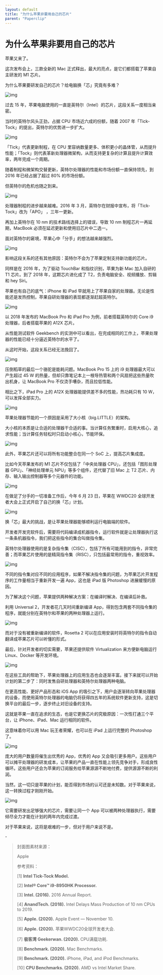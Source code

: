 ```yaml
---
layout: default
title: "为什么苹果非要用自己的芯片"
parent: "Paperclip"
---
```


# 为什么苹果非要用自己的芯片

苹果又来了。

这次发布会上，三款全新的 Mac 正式释出，最大的亮点，是它们都搭载了苹果自主研发的 M1 芯片。

为什么苹果要研发自己的芯片？给电脑换「芯」究竟有多难？

![img](https://mmbiz.qpic.cn/mmbiz_gif/SlOqFKqEO4FHDO8QlsgJJbvzqDCQibj4SC9nLm0RwDaL0wC4bYarYcpaib4NQMtoFyfPxUIyy5ibSoKdXAb3jj6Xw/640?wx_fmt=gif)

过去 15 年，苹果电脑使用的一直是英特尔（Intel）的芯片，这段关系一度相当亲密。

当时的英特尔风头正劲，占据 CPU 市场近六成的份额，随着 2007 年「Tick-Tock」的提出，英特尔的优势进一步扩大。

![img](https://mmbiz.qpic.cn/mmbiz_png/SlOqFKqEO4FHDO8QlsgJJbvzqDCQibj4SVIyPWwwoVe2fmgiaUkpCcocXaYvcZGEFm5jZXIO6CO890nic3muqGHBA/640?wx_fmt=png)

「Tick」代表更新制程，在 CPU 里容纳数量更多、体积更小的晶体管，从而提升性能；「Tock」则代表革新处理器微架构，从而支持更复杂的计算且提升计算效率，两年完成一个周期。

随着制程和微架构交替更新，英特尔处理器的性能和市场份额一直保持领先，到 2016 年已经占据了超过 80% 的市场份额。

但英特尔的危机也随之到来。

![img](https://mmbiz.qpic.cn/mmbiz_png/SlOqFKqEO4FHDO8QlsgJJbvzqDCQibj4S191FTibADqmnubtPgcelwHZX43gqhY9yeI3ldEGlnZP5biayW4INxOAA/640?wx_fmt=png)

处理器制程的进步越来越难。2016 年 3 月，英特尔在财报中宣布，将「Tick-Tock」改为「APO」 ，三年一更新。

再加上英特尔在 10 nm 的技术路线选择上的错误，导致 10 nm 制程芯片一再延期，MacBook 必须在延迟更新和使用旧芯片中二选一。

面对英特尔的窘境，苹果心中「分手」的想法越来越强烈。

![img](https://mmbiz.qpic.cn/mmbiz_png/SlOqFKqEO4FHDO8QlsgJJbvzqDCQibj4SR3ibiaeZibpWCcbyEdqLE9V5icKwJcstPIonpNvWiaDgPwt6BXVMNeVh8pw/640?wx_fmt=png)

影响这段关系的还有其他原因：英特尔不会为了苹果定制支持新功能的芯片。

同样是在 2016 年，为了驱动 TouchBar 和指纹识别，苹果为新 Mac 加入自研的 T1 芯片。到了 2018 年，这颗芯片进化成了 T2，负责电脑安全、视频播放、剪辑和 hey Siri。

苹果也有自己的底气：iPhone 和 iPad 早就用上了苹果自家的处理器。无论是性能还是发热控制，苹果自研处理器的表现都逐渐赶超英特尔。

![img](https://mmbiz.qpic.cn/mmbiz_png/SlOqFKqEO4FHDO8QlsgJJbvzqDCQibj4S8zc7jf8yP1QQ9T1lLMcQ1lZ0icG6jgQFXeZWoXYaMmUf3pib6Re5jWFQ/640?wx_fmt=png)

以 2018 年发布的 MacBook Pro 和 iPad Pro 为例，前者搭载英特尔的 Core i9 处理器，后者搭载苹果的 A12X 芯片。

从性能测试软件 Geekbench 的实测中可以看出，在完成相同的工作上，苹果处理器的性能已经十分逼近英特尔的水平了。

从这时开始，这段关系已经无法挽回了。

![img](https://mmbiz.qpic.cn/mmbiz_png/SlOqFKqEO4FHDO8QlsgJJbvzqDCQibj4SZL7QVCLHm73ZtgkaJUFrXtOPWribUjSibZK7G5q2Af4rU3ib1uBvm4dKw/640?wx_fmt=png)

压倒稻草的最后一个骆驼是能耗问题。MacBook Pro 15 上的 i9 处理器最大可以产生超过 45 W 的热量，但却只靠笔记本上一根导热管和两个风扇把这些热量吹出机身，让 MacBook Pro 不仅烫手嘈杂，而且拉低性能。

相比之下，iPad Pro 上的 A12X 处理器能提供差不多的性能，热功耗只有 10 W，可以发挥全部实力。

![img](https://mmbiz.qpic.cn/mmbiz_png/SlOqFKqEO4FHDO8QlsgJJbvzqDCQibj4SglbHWL4msewyVmryQfiaVv67ocATJ5aRIGiaX5hJAt7ickTBwUtMdVRow/640?wx_fmt=png)

苹果处理器节能的一个原因是采用了大小核（big.LITTLE）的架构。

大小核的本质是让合适的处理器干合适的事。当计算任务繁重时，启用大核心，追求性能；当计算任务轻松时只启动小核心，节能环保。

![img](https://mmbiz.qpic.cn/mmbiz_png/SlOqFKqEO4FHDO8QlsgJJbvzqDCQibj4SppmgzTibB5PMmEFyG8WcBSHPgDpR9qG9MVS7Zxbo0kEA8eFW30mVrSQ/640?wx_fmt=png)

此外，苹果芯片还可以将所有功能整合在同一个 SoC 上，提高芯片集成度。

比如今天苹果发布的 M1 芯片不仅包括了「中央处理器 CPU」，还包括「图形处理器 GPU」、「神经处理单元 NPU」等多个组件，还代替了旧 Mac 上 T2 芯片、内存、输入输出控制器等多个元器件的功能。

![img](https://mmbiz.qpic.cn/mmbiz_gif/SlOqFKqEO4FHDO8QlsgJJbvzqDCQibj4Sfjysbsl3Okot7yl46JhG8SJ0rc4EDKy2Jo1JberLKGn88VsOaWp8hg/640?wx_fmt=gif)

在做足了分手的一切准备工作后，今年 6 月 23 日，苹果在 WWDC20 全球开发者大会上正式开启了自己的换「芯」计划。

![img](https://mmbiz.qpic.cn/mmbiz_png/SlOqFKqEO4FHDO8QlsgJJbvzqDCQibj4SJbQ97xKsvuq2iaLl9Jf6m6Q6PLPic42kubwrA2XqnqYETv42GjWoicX6g/640?wx_fmt=png)

换「芯」最大的挑战，是让苹果处理器能够顺利运行电脑端的软件。

开发者开发完软件后，需要将代码编译成机器指令，运行软件就是让处理器执行这一条条机器指令，我们把这些指令的集合叫做指令集。

英特尔处理器使用的是复杂指令集（CISC），包括了所有可能用到的指令，非常完善；而苹果芯片使用的是精简指令集（RISC），只包括最常用的指令，重视效率。

![img](https://mmbiz.qpic.cn/mmbiz_png/SlOqFKqEO4FHDO8QlsgJJbvzqDCQibj4SazQMxicMmlom27kmWQDw9UKotY6jJepIdMApicYeKmcxlAJAAJyPGH1Q/640?wx_fmt=png)

不同的指令集对应不同的应用程序，如果不解决指令集的问题，为苹果芯片开发程序的工作量相当于重新开发一遍 App，这也是 iPad 版 Photoshop 进展缓慢的原因。

为了解决这个问题，苹果提供两种解决方案：在编译时解决、在编译后补救。

利用 Universal 2，开发者花几天时间重新编译 App，得到包含两套不同指令集的程序，就能分别在英特尔和苹果的两种处理器上运行。

![img](https://mmbiz.qpic.cn/mmbiz_gif/SlOqFKqEO4FHDO8QlsgJJbvzqDCQibj4SZE0vhZEDAeJxpH81SM74p7tTssqPNDdWwe1ibmx3LEfW3yxOpXUoWuA/640?wx_fmt=gif)

而对于没有被重新编译的软件，Rosetta 2 可以在应用安装时将英特尔的指令自动翻译成苹果芯片可以听懂的形式。

最后，针对开发者的切实需要，苹果还提供软件 Virtualization 来方便新电脑运行 Linux、Docker 等开发环境。

![img](https://mmbiz.qpic.cn/mmbiz_png/SlOqFKqEO4FHDO8QlsgJJbvzqDCQibj4SWdOPetN3dmGoYcjc5T90grIQGt1BH12ztEIXDlIWYYvOGjYbcrA0TQ/640?wx_fmt=png)

在这些工具的帮助下，苹果处理器上的应用生态也会逐渐丰富。接下来就可以开始计划的第二步了：同时发售自研处理器和英特尔处理器两种电脑。

在更高性能、更好产品形态和 iOS App 的吸引之下，用户会逐渐转向苹果处理器的设备，而使用英特尔处理器的电脑仍将获得四五年的系统软件更新支持，这是切换平台的最后一步，逐步终止对旧设备的支持。

这就是苹果一直在追求的生态，也是它更换芯片的究极原因：一次性打通三个平台，让 iPhone、iPad、Mac 运行相同的软件。

这意味着你可以用 Mac 玩王者荣耀，也可以在 iPad 上运行完整的 Photoshop 了。

![img](https://mmbiz.qpic.cn/mmbiz_gif/SlOqFKqEO4FHDO8QlsgJJbvzqDCQibj4SbGdLas6I4T64Ns9usUOwKQFE1FFziaJ94KOdIMpdUeHhIh5CXa9ghaA/640?wx_fmt=gif)

庞大的用户数量将催生出优秀的 App，优秀的 App 又会吸引更多用户。这些用户可以摊平处理器的研发成本，让苹果的产品一直在性能上领先竞争对手，形成良性循环。这些用户还会为苹果的订阅服务给苹果源源不断地付费，提供源源不断的利润。

当然，这一切只是苹果的计划，能否得到市场的认可还是未知数。对于苹果来说，这一转换过程才刚刚开始。

![img](https://mmbiz.qpic.cn/mmbiz_gif/SlOqFKqEO4FHDO8QlsgJJbvzqDCQibj4SLzuO4ibNEFkXkCG29q7IEuGC0ZnVX0oL08CCe8XF21VvibyWibVWp1qog/640?wx_fmt=gif)

它需要研发出足够强大的芯片，需要让同一个 App 可以被两种处理器执行，需要倾尽全力才能在计划的两年内完成过渡。

对于苹果来说，这将是艰难的一步，但对于用户来说不是。

\-

> 封面图素材来源：
>
> Apple
>
> 参考资料：
>
> [1] **Intel Tick-Tock Model.** 
>
> [2] **Intel® Core™ i9-8950HK Processor.** 
>
> [3] **Intel. (2016).** 2016 Annual Report.
>
> [4] **AnandTech. (2018).** Intel Delays Mass Production of 10 nm CPUs to 2019. 
>
> [5] **Apple. (2020).** Apple Event — November 10. 
>
> [6] **Apple. (2020).** 苹果WWDC20全球开发者大会. 
>
> [7] **极客湾 Geekerwan. (2020).** CPU满载功耗. 
>
> [8] **Benchmark. (2020).** Mac Benchmarks. 
>
> [9] **Benchmark. (2020).** iPhone, iPad, and iPod Benchmarks. 
>
> [10] **CPU Benchmarks. (2020).** AMD vs Intel Market Share. 
